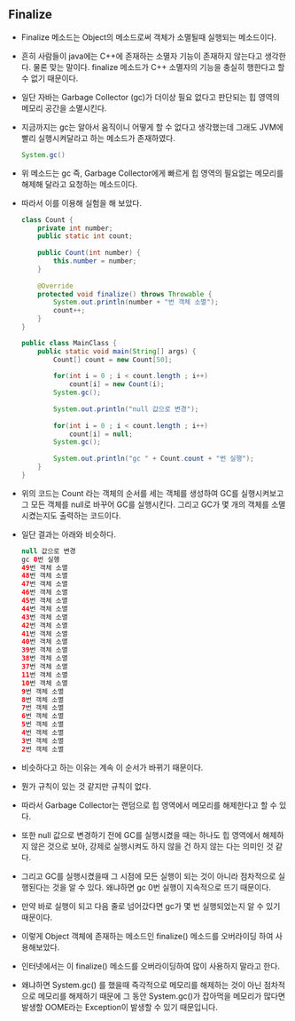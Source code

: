 ## Finalize

- Finalize 메소드는 Object의 메소드로써 객체가 소멸될때 실행되는 메소드이다.

- 흔히 사람들이 java에는 C++에 존재하는 소멸자 기능이 존재하지 않는다고 생각한다.
  물론 맞는 말이다. finalize 메소드가 C++ 소멸자의 기능을 충실히 행한다고 할 수 없기 때문이다.

- 일단 자바는 Garbage Collector (gc)가 더이상 필요 없다고 판단되는
  힙 영역의 메모리 공간을 소멸시킨다.

- 지금까지는 gc는 알아서 움직이니 어떻게 할 수 없다고 생각했는데
  그래도 JVM에 빨리 실행시켜달라고 하는 메소드가 존재하였다.

  ```java
  System.gc()
  ```

- 위 메소드는 gc 즉, Garbage Collector에게 빠르게
  힙 영역의 필요없는 메모리를 해제해 달라고 요청하는 메소드이다.

- 따라서 이를 이용해 실험을 해 보았다.

  ```java
  class Count {
      private int number;
      public static int count;
      
      public Count(int number) {
          this.number = number;
      }
      
      @Override
      protected void finalize() throws Throwable {
          System.out.println(number + "번 객체 소멸");
          count++;
      }
  }
  
  public class MainClass {
      public static void main(String[] args) {
          Count[] count = new Count[50];
          
          for(int i = 0 ; i < count.length ; i++)
              count[i] = new Count(i);
          System.gc();
          
          System.out.println("null 값으로 변경");
          
          for(int i = 0 ; i < count.length ; i++)
              count[i] = null;
          System.gc();
          
          System.out.println("gc " + Count.count + "번 실행");
      }
  }
  ```

- 위의 코드는 Count 라는 객체의 순서를 세는 객체를 생성하여 GC를 실행시켜보고
  그 모든 객체를 null로 바꾸어 GC를 실행시킨다.
  그리고 GC가 몇 개의 객체를 소멸시켰는지도 출력하는 코드이다.

- 일단 결과는 아래와 비슷하다.

  ```java
  null 값으로 변경
  gc 0번 실행
  49번 객체 소멸
  48번 객체 소멸
  47번 객체 소멸
  46번 객체 소멸
  45번 객체 소멸
  44번 객체 소멸
  43번 객체 소멸
  42번 객체 소멸
  41번 객체 소멸
  40번 객체 소멸
  39번 객체 소멸
  38번 객체 소멸
  37번 객체 소멸
  11번 객체 소멸
  10번 객체 소멸
  9번 객체 소멸
  8번 객체 소멸
  7번 객체 소멸
  6번 객체 소멸
  5번 객체 소멸
  4번 객체 소멸
  3번 객체 소멸
  2번 객체 소멸
  ```

- 비슷하다고 하는 이유는 계속 이 순서가 바뀌기 때문이다.

- 뭔가 규칙이 있는 것 같지만 규칙이 없다.

- 따라서 Garbage Collector는 랜덤으로 힙 영역에서 메모리를 해제한다고 할 수 있다.

- 또한 null 값으로 변경하기 전에 GC를 실행시켰을 때는 하나도 힙 영역에서 해제하지 않은 것으로 보아,
  강제로 실행시켜도 하지 않을 건 하지 않는 다는 의미인 것 같다.

- 그리고 GC를 실행시켰을때 그 시점에 모든 실행이 되는 것이 아니라
  점차적으로 실행된다는 것을 알 수 있다.
  왜냐하면 gc 0번 실행이 지속적으로 뜨기 때문이다.

- 만약 바로 실행이 되고 다음 줄로 넘어갔다면 gc가 몇 번 실행되었는지 알 수 있기 때문이다.



- 이렇게 Object 객체에 존재하는 메소드인 finalize() 메소드를 오버라이딩 하여 사용해보았다.
- 인터넷에서는 이 finalize() 메소드를 오버라이딩하여 많이 사용하지 말라고 한다.
- 왜냐하면 System.gc() 를 했을때 즉각적으로 메모리를 해제하는 것이 아닌
  점차적으로 메모리를 해제하기 때문에 그 동안 System.gc()가 잡아먹을 메모리가 많다면
  발생할 OOME라는 Exception이 발생할 수 있기 때문입니다.